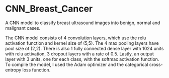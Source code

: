 # CNN_Breast_Cancer
A CNN model to classify breast ultrasound images into benign, normal and malignant cases. 

The CNN model consists of 4 convolution layers, which use the relu activation function and kernel size of (5,5). The 4 max pooling layers have pool size of (2,2). There is also 1 fully connected dense layer with 1024 units with relu activation, 3 dropout layers with a rate of 0.5. Lastly, an output layer with 3 units, one for each class, with the softmax activation function. To compile the model, I used the Adam optimizer and the categorical cross-entropy loss function. 

